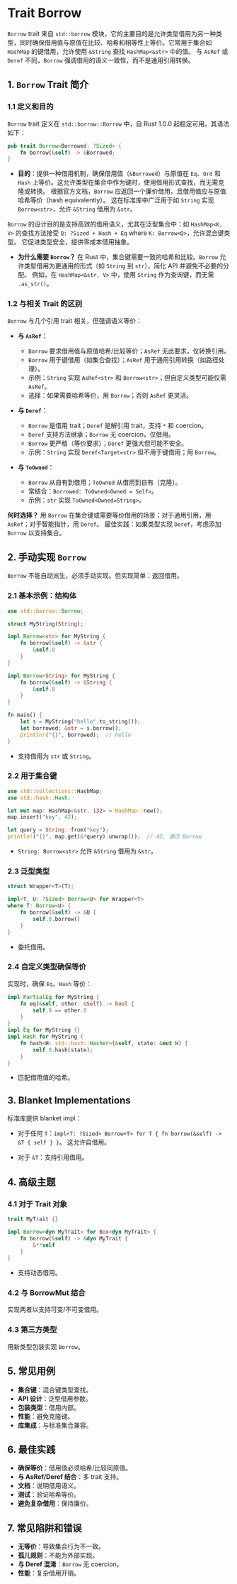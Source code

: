 # Trait Borrow

`Borrow` trait 来自 `std::borrow` 模块，它的主要目的是允许类型借用为另一种类型，同时确保借用值与原值在比较、哈希和相等性上等价。它常用于集合如 `HashMap` 的键借用，允许使用 `&String` 查找 `HashMap<&str>` 中的值。 与 `AsRef` 或 `Deref` 不同，`Borrow` 强调借用的语义一致性，而不是通用引用转换。

## 1. `Borrow` Trait 简介

### 1.1 定义和目的
`Borrow` trait 定义在 `std::borrow::Borrow` 中，自 Rust 1.0.0 起稳定可用。其语法如下：
```rust
pub trait Borrow<Borrowed: ?Sized> {
    fn borrow(&self) -> &Borrowed;
}
```
- **目的**：提供一种借用机制，确保借用值（`&Borrowed`）与原值在 `Eq`、`Ord` 和 `Hash` 上等价。这允许类型在集合中作为键时，使用借用形式查找，而无需克隆或转换。 根据官方文档，`Borrow` 应返回一个廉价借用，且借用值应与原值哈希等价（hash equivalently）。 这在标准库中广泛用于如 `String` 实现 `Borrow<str>`，允许 `&String` 借用为 `&str`。

`Borrow` 的设计目的是支持高效的借用语义，尤其在泛型集合中：如 `HashMap<K, V>` 的查找方法接受 `Q: ?Sized + Hash + Eq` where `K: Borrow<Q>`，允许混合键类型。 它促进类型安全，提供零成本借用抽象。

- **为什么需要 `Borrow`？** 在 Rust 中，集合键需要一致的哈希和比较。`Borrow` 允许类型借用为更通用的形式（如 `String` 到 `str`），简化 API 并避免不必要的分配。 例如，在 `HashMap<&str, V>` 中，使用 `String` 作为查询键，而无需 `.as_str()`。

### 1.2 与相关 Trait 的区别
`Borrow` 与几个引用 trait 相关，但强调语义等价：

- **与 `AsRef`**：
    - `Borrow` 要求借用值与原值哈希/比较等价；`AsRef` 无此要求，仅转换引用。
    - `Borrow` 用于键借用（如集合查找）；`AsRef` 用于通用引用转换（如路径处理）。
    - 示例：`String` 实现 `AsRef<str>` 和 `Borrow<str>`；但自定义类型可能仅需 `AsRef`。
    - 选择：如果需要哈希等价，用 `Borrow`；否则 `AsRef` 更灵活。

- **与 `Deref`**：
    - `Borrow` 是借用 trait；`Deref` 是解引用 trait，支持 `*` 和 coercion。
    - `Deref` 支持方法继承；`Borrow` 无 coercion，仅借用。
    - `Borrow` 更严格（等价要求）；`Deref` 更强大但可能不安全。
    - 示例：`String` 实现 `Deref<Target=str>` 但不用于键借用；用 `Borrow`。

- **与 `ToOwned`**：
    - `Borrow` 从自有到借用；`ToOwned` 从借用到自有（克隆）。
    - 常结合：`Borrowed: ToOwned<Owned = Self>`。
    - 示例：`str` 实现 `ToOwned<Owned=String>`。

**何时选择？** 用 `Borrow` 在集合键或需要等价借用的场景；对于通用引用，用 `AsRef`；对于智能指针，用 `Deref`。 最佳实践：如果类型实现 `Deref`，考虑添加 `Borrow` 以支持集合。

## 2. 手动实现 `Borrow`

`Borrow` 不能自动派生，必须手动实现。但实现简单：返回借用。

### 2.1 基本示例：结构体
```rust
use std::borrow::Borrow;

struct MyString(String);

impl Borrow<str> for MyString {
    fn borrow(&self) -> &str {
        &self.0
    }
}

impl Borrow<String> for MyString {
    fn borrow(&self) -> &String {
        &self.0
    }
}

fn main() {
    let s = MyString("hello".to_string());
    let borrowed: &str = s.borrow();
    println!("{}", borrowed);  // hello
}
```
- 支持借用为 `str` 或 `String`。

### 2.2 用于集合键
```rust
use std::collections::HashMap;
use std::hash::Hash;

let mut map: HashMap<&str, i32> = HashMap::new();
map.insert("key", 42);

let query = String::from("key");
println!("{}", map.get(&*query).unwrap());  // 42, 通过 Borrow
```
- `String: Borrow<str>` 允许 `&String` 借用为 `&str`。

### 2.3 泛型类型
```rust
struct Wrapper<T>(T);

impl<T, U: ?Sized> Borrow<U> for Wrapper<T>
where T: Borrow<U> {
    fn borrow(&self) -> &U {
        self.0.borrow()
    }
}
```
- 委托借用。

### 2.4 自定义类型确保等价
实现时，确保 `Eq`、`Hash` 等价：
```rust
impl PartialEq for MyString {
    fn eq(&self, other: &Self) -> bool {
        self.0 == other.0
    }
}
impl Eq for MyString {}
impl Hash for MyString {
    fn hash<H: std::hash::Hasher>(&self, state: &mut H) {
        self.0.hash(state);
    }
}
```
- 匹配借用值的哈希。

## 3. Blanket Implementations

标准库提供 blanket impl：
- 对于任何 `T`：`impl<T: ?Sized> Borrow<T> for T { fn borrow(&self) -> &T { self } }`。 这允许自借用。

- 对于 `&T`：支持引用借用。

## 4. 高级主题

### 4.1 对于 Trait 对象
```rust
trait MyTrait {}

impl Borrow<dyn MyTrait> for Box<dyn MyTrait> {
    fn borrow(&self) -> &dyn MyTrait {
        &**self
    }
}
```
- 支持动态借用。

### 4.2 与 BorrowMut 结合
实现两者以支持可变/不可变借用。

### 4.3 第三方类型
用新类型包装实现 `Borrow`。

## 5. 常见用例

- **集合键**：混合键类型查找。
- **API 设计**：泛型借用参数。
- **包装类型**：借用内部。
- **性能**：避免克隆键。
- **库集成**：与标准集合兼容。

## 6. 最佳实践

- **确保等价**：借用值必须哈希/比较同原值。
- **与 AsRef/Deref 结合**：多 trait 支持。
- **文档**：说明借用语义。
- **测试**：验证哈希等价。
- **避免复杂借用**：保持廉价。

## 7. 常见陷阱和错误

- **无等价**：导致集合行为不一致。
- **孤儿规则**：不能为外部实现。
- **与 Deref 混淆**：`Borrow` 无 coercion。
- **性能**：复杂借用开销。
